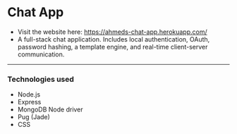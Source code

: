 # Chat App 
- Visit the website here: https://ahmeds-chat-app.herokuapp.com/
- A full-stack chat application. Includes local authentication, OAuth, password hashing, a template engine, and real-time client-server communication.
***  
### Technologies used
- Node.js
- Express
- MongoDB Node driver
- Pug (Jade)
- CSS